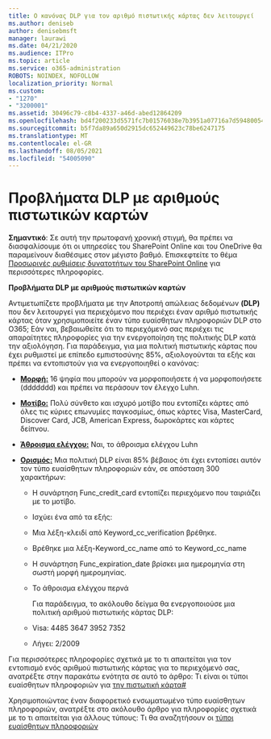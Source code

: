 ```yaml
---
title: Ο κανόνας DLP για τον αριθμό πιστωτικής κάρτας δεν λειτουργεί
ms.author: deniseb
author: denisebmsft
manager: laurawi
ms.date: 04/21/2020
ms.audience: ITPro
ms.topic: article
ms.service: o365-administration
ROBOTS: NOINDEX, NOFOLLOW
localization_priority: Normal
ms.custom:
- "1270"
- "3200001"
ms.assetid: 30496c79-c8b4-4337-a46d-abed12864209
ms.openlocfilehash: bd4f200233d5571fc7b01576038e7b3951a07716a7d5948005418d2896291ee5
ms.sourcegitcommit: b5f7da89a650d2915dc652449623c78be6247175
ms.translationtype: MT
ms.contentlocale: el-GR
ms.lasthandoff: 08/05/2021
ms.locfileid: "54005090"
---
```

# <a name="dlp-issues-with-credit-card-numbers"></a>Προβλήματα DLP με αριθμούς πιστωτικών καρτών

**Σημαντικό**: Σε αυτή την πρωτοφανή χρονική στιγμή, θα πρέπει να διασφαλίσουμε ότι οι υπηρεσίες του SharePoint Online και του OneDrive θα παραμείνουν διαθέσιμες στον μέγιστο βαθμό. Επισκεφτείτε το θέμα [Προσωρινές ρυθμίσεις δυνατοτήτων του SharePoint Online](https://aka.ms/ODSPAdjustments) για περισσότερες πληροφορίες.

**Προβλήματα DLP με αριθμούς πιστωτικών καρτών**

Αντιμετωπίζετε προβλήματα με την Αποτροπή απώλειας δεδομένων **(DLP)** που δεν λειτουργεί για περιεχόμενο που περιέχει έναν αριθμό πιστωτικής κάρτας όταν χρησιμοποιείτε έναν τύπο ευαίσθητων πληροφοριών DLP στο O365;  Εάν ναι, βεβαιωθείτε ότι το περιεχόμενό σας περιέχει τις απαραίτητες πληροφορίες για την ενεργοποίηση της πολιτικής DLP κατά την αξιολόγηση. Για παράδειγμα,  για μια πολιτική πιστωτικής κάρτας που έχει ρυθμιστεί με επίπεδο εμπιστοσύνης 85%, αξιολογούνται τα εξής και πρέπει να εντοπιστούν για να ενεργοποιηθεί ο κανόνας:
  
- **[Μορφή:](https://docs.microsoft.com/microsoft-365/compliance/sensitive-information-type-entity-definitions#format-19)** 16 ψηφία που μπορούν να μορφοποιήσετε ή να μορφοποιήσετε (ddddddd) και πρέπει να περάσουν τον έλεγχο Luhn.

- **[Μοτίβο:](https://docs.microsoft.com/microsoft-365/compliance/sensitive-information-type-entity-definitions#pattern-19)** Πολύ σύνθετο και ισχυρό μοτίβο που εντοπίζει κάρτες από όλες τις κύριες επωνυμίες παγκοσμίως, όπως κάρτες Visa, MasterCard, Discover Card, JCB, American Express, δωροκάρτες και κάρτες δείπνου.

- **[Άθροισμα ελέγχου:](https://docs.microsoft.com/microsoft-365/compliance/sensitive-information-type-entity-definitions#checksum-19)** Ναι, το άθροισμα ελέγχου Luhn

- **[Ορισμός:](https://docs.microsoft.com/microsoft-365/compliance/sensitive-information-type-entity-definitions#definition-19)** Μια πολιτική DLP είναι 85% βέβαιος ότι έχει εντοπίσει αυτόν τον τύπο ευαίσθητων πληροφοριών εάν, σε απόσταση 300 χαρακτήρων:

  - Η συνάρτηση Func_credit_card εντοπίζει περιεχόμενο που ταιριάζει με το μοτίβο.

  - Ισχύει ένα από τα εξής:

  - Μια λέξη-κλειδί από Keyword_cc_verification βρέθηκε.

  - Βρέθηκε μια λέξη-Keyword_cc_name από το Keyword_cc_name

  - Η συνάρτηση Func_expiration_date βρίσκει μια ημερομηνία στη σωστή μορφή ημερομηνίας.

  - Το άθροισμα ελέγχου περνά

    Για παράδειγμα, το ακόλουθο δείγμα θα ενεργοποιούσε μια πολιτική αριθμού πιστωτικής κάρτας DLP:

  - Visa: 4485 3647 3952 7352
  
  - Λήγει: 2/2009

Για περισσότερες πληροφορίες σχετικά με  το τι απαιτείται για τον εντοπισμό ενός αριθμού πιστωτικής κάρτας για το περιεχόμενό σας, ανατρέξτε στην παρακάτω ενότητα σε αυτό το άρθρο: Τι είναι οι τύποι ευαίσθητων πληροφοριών για [την πιστωτική κάρτα#](https://docs.microsoft.com/microsoft-365/compliance/sensitive-information-type-entity-definitions#credit-card-number)
  
Χρησιμοποιώντας έναν διαφορετικό ενσωματωμένο τύπο ευαίσθητων πληροφοριών, ανατρέξτε στο ακόλουθο άρθρο για πληροφορίες σχετικά με το τι απαιτείται για άλλους τύπους: Τι θα αναζητήσουν οι [τύποι ευαίσθητων πληροφοριών](https://docs.microsoft.com/microsoft-365/compliance/sensitive-information-type-entity-definitions)
  